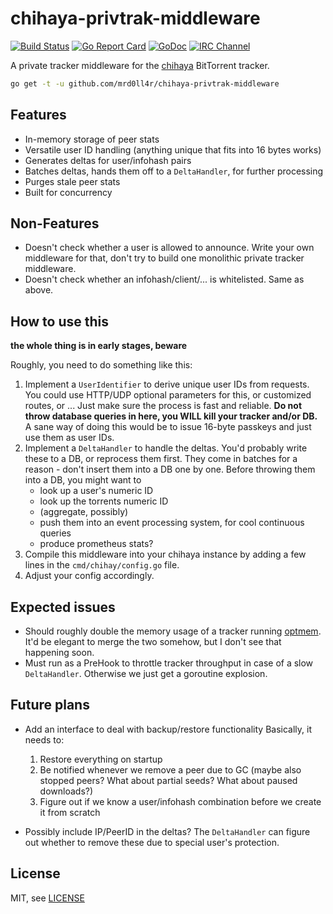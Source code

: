# chihaya-privtrak-middleware
[![Build Status](https://api.travis-ci.org/mrd0ll4r/chihaya-privtrak-middleware.svg?branch=master)](https://travis-ci.org/mrd0ll4r/chihaya-privtrak-middleware)
[![Go Report Card](https://goreportcard.com/badge/github.com/mrd0ll4r/chihaya-privtrak-middleware)](https://goreportcard.com/report/github.com/mrd0ll4r/chihaya-privtrak-middleware)
[![GoDoc](https://godoc.org/github.com/mrd0ll4r/chihaya-privtrak-middleware?status.svg)](https://godoc.org/github.com/mrd0ll4r/chihaya-privtrak-middleware)
[![IRC Channel](https://img.shields.io/badge/freenode-%23chihaya-blue.svg "IRC Channel")](http://webchat.freenode.net/?channels=chihaya)

A private tracker middleware for the [chihaya] BitTorrent tracker.

```bash
go get -t -u github.com/mrd0ll4r/chihaya-privtrak-middleware
```

[chihaya]: https://github.com/chihaya/chihaya

## Features
- In-memory storage of peer stats
- Versatile user ID handling (anything unique that fits into 16 bytes works)
- Generates deltas for user/infohash pairs
- Batches deltas, hands them off to a `DeltaHandler`, for further processing
- Purges stale peer stats
- Built for concurrency

## Non-Features
- Doesn't check whether a user is allowed to announce.
    Write your own middleware for that, don't try to build one monolithic private tracker middleware.
- Doesn't check whether an infohash/client/... is whitelisted.
    Same as above.

## How to use this
**the whole thing is in early stages, beware**

Roughly, you need to do something like this:

1. Implement a `UserIdentifier` to derive unique user IDs from requests.
    You could use HTTP/UDP optional parameters for this, or customized routes, or ...
    Just make sure the process is fast and reliable.
    **Do not throw database queries in here, you WILL kill your tracker and/or DB.**
    A sane way of doing this would be to issue 16-byte passkeys and just use them as user IDs.
2. Implement a `DeltaHandler` to handle the deltas.
    You'd probably write these to a DB, or reprocess them first.
    They come in batches for a reason - don't insert them into a DB one by one.
    Before throwing them into a DB, you might want to
      - look up a user's numeric ID
      - look up the torrents numeric ID
      - (aggregate, possibly)
      - push them into an event processing system, for cool continuous queries
      - produce prometheus stats?
3. Compile this middleware into your chihaya instance by adding a few lines in the `cmd/chihay/config.go` file.
4. Adjust your config accordingly.

## Expected issues

- Should roughly double the memory usage of a tracker running [optmem].
    It'd be elegant to merge the two somehow, but I don't see that happening soon.
- Must run as a PreHook to throttle tracker throughput in case of a slow `DeltaHandler`.
    Otherwise we just get a goroutine explosion.

[optmem]: https://github.com/mrd0ll4r/chihaya-optmem-storage

## Future plans

- Add an interface to deal with backup/restore functionality
    Basically, it needs to:

    1. Restore everything on startup
    2. Be notified whenever we remove a peer due to GC (maybe also stopped peers? What about partial seeds? What about paused downloads?)
    3. Figure out if we know a user/infohash combination before we create it from scratch

- Possibly include IP/PeerID in the deltas?
    The `DeltaHandler` can figure out whether to remove these due to special user's protection.

## License
MIT, see [LICENSE](LICENSE)
